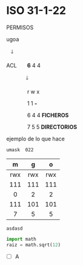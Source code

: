 # ISO 31-1-22
PERMISOS

ugoa

&nbsp;&nbsp;&nbsp;🡓

ACL $~~~~~$ **6** 4 4





$~~~~~~~~~~~~~$🡓

$~~~~~~~~~~~~~$ r w x

$~~~~~~~~~~~~~$ 1 1 **-**

$~~~~~~~~~~~~~$ 6 4 4 **FICHEROS**

$~~~~~~~~~~~~~$ 7 5 5 **DIRECTORIOS**

ejemplo de lo que hace

    umask  022

 | m | g | o|
 | :---: | :---: | :---: |
 | rwx | rwx  | rwx |
 | 111 | 111 | 111 |
 | 0 | 2 | 2 |
 | 111 | 101 | 101 |
 | 7 | 5 | 5 |


    asdasd

```python
import math
raiz = math.sqrt(12)

``` 
- [ ] A
